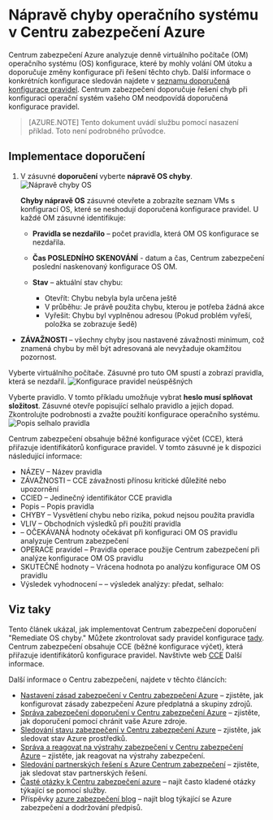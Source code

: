 <properties
   pageTitle="Nápravě chyby operačního systému v Centru zabezpečení Azure | Microsoft Azure"
   description="Tento dokument se dozvíte, jak implementovat Azure Centrum zabezpečení doporučení **nápravě OS chyby**."
   services="security-center"
   documentationCenter="na"
   authors="TerryLanfear"
   manager="MBaldwin"
   editor=""/>

<tags
   ms.service="security-center"
   ms.devlang="na"
   ms.topic="article"
   ms.tgt_pltfrm="na"
   ms.workload="na"
   ms.date="10/17/2016"
   ms.author="terrylan"/>

# <a name="remediate-os-vulnerabilities-in-azure-security-center"></a>Nápravě chyby operačního systému v Centru zabezpečení Azure

Centrum zabezpečení Azure analyzuje denně virtuálního počítače (OM) operačního systému (OS) konfigurace, které by mohly volání OM útoku a doporučuje změny konfigurace při řešení těchto chyb. Další informace o konkrétních konfigurace sledován najdete v [seznamu doporučená konfigurace pravidel](https://gallery.technet.microsoft.com/Azure-Security-Center-a789e335). Centrum zabezpečení doporučuje řešení chyb při konfiguraci operační systém vašeho OM neodpovídá doporučená konfigurace pravidel.

> [AZURE.NOTE] Tento dokument uvádí službu pomocí nasazení příklad.  Toto není podrobného průvodce.

## <a name="implement-the-recommendation"></a>Implementace doporučení

1. V zásuvné **doporučení** vyberte **nápravě OS chyby**.
![Nápravě chyby OS][1]

    **Chyby nápravě OS** zásuvné otevřete a zobrazíte seznam VMs s konfigurací OS, které se neshodují doporučená konfigurace pravidel.  U každé OM zásuvné identifikuje:

   - **Pravidla se nezdařilo** – počet pravidla, která OM OS konfigurace se nezdařila.
   - **Čas POSLEDNÍHO SKENOVÁNÍ** - datum a čas, Centrum zabezpečení poslední naskenovaný konfigurace OS OM.
   - **Stav** – aktuální stav chybu:

        - Otevřít: Chybu nebyla byla určena ještě
        - V průběhu: Je právě použita chybu, kterou je potřeba žádná akce
        - Vyřešit: Chybu byl vyplněnou adresou (Pokud problém vyřeší, položka se zobrazuje šedě)
  - **ZÁVAŽNOSTI** – všechny chyby jsou nastavené závažnosti minimum, což znamená chybu by měl být adresovaná ale nevyžaduje okamžitou pozornost.

Vyberte virtuálního počítače. Zásuvné pro tuto OM spustí a zobrazí pravidla, která se nezdařil.
   ![Konfigurace pravidel neúspěšných][2]

Vyberte pravidlo. V tomto příkladu umožňuje vybrat **heslo musí splňovat složitost**. Zásuvné otevře popisující selhalo pravidlo a jejich dopad. Zkontrolujte podrobnosti a zvažte použití konfigurace operačního systému.
  ![Popis selhalo pravidla][3]

  Centrum zabezpečení obsahuje běžné konfigurace výčet (CCE), která přiřazuje identifikátorů konfigurace pravidel. V tomto zásuvné je k dispozici následující informace:

  - NÁZEV – Název pravidla
  - ZÁVAŽNOSTI – CCE závažnosti přínosu kritické důležité nebo upozornění
  - CCIED – Jedinečný identifikátor CCE pravidla
  - Popis – Popis pravidla
  - CHYBY – Vysvětlení chybu nebo rizika, pokud nejsou použita pravidla
  - VLIV – Obchodních výsledků při použití pravidla
  - – OČEKÁVANÁ hodnoty očekávat při konfiguraci OM OS pravidlu analyzuje Centrum zabezpečení
  - OPERACE pravidel – Pravidla operace použije Centrum zabezpečení při analýze konfigurace OM OS pravidlu
  - SKUTEČNÉ hodnoty – Vrácena hodnota po analýzu konfigurace OM OS pravidlu
  - Výsledek vyhodnocení – – výsledek analýzy: předat, selhalo:


## <a name="see-also"></a>Viz taky

Tento článek ukázal, jak implementovat Centrum zabezpečení doporučení "Remediate OS chyby." Můžete zkontrolovat sady pravidel konfigurace [tady](https://gallery.technet.microsoft.com/Azure-Security-Center-a789e335). Centrum zabezpečení obsahuje CCE (běžné konfigurace výčet), která přiřazuje identifikátorů konfigurace pravidel. Navštivte web [CCE](http://cce.mitre.org) Další informace.

Další informace o Centru zabezpečení, najdete v těchto článcích:

- [Nastavení zásad zabezpečení v Centru zabezpečení Azure](security-center-policies.md) – zjistěte, jak konfigurovat zásady zabezpečení Azure předplatná a skupiny zdrojů.
- [Správa zabezpečení doporučení v Centru zabezpečení Azure](security-center-recommendations.md) – zjistěte, jak doporučení pomocí chránit vaše Azure zdroje.
- [Sledování stavu zabezpečení v Centru zabezpečení Azure](security-center-monitoring.md) – zjistěte, jak sledovat stav Azure prostředků.
- [Správa a reagovat na výstrahy zabezpečení v Centru zabezpečení Azure](security-center-managing-and-responding-alerts.md) – zjistěte, jak reagovat na výstrahy zabezpečení.
- [Sledování partnerských řešení s Azure Centrum zabezpečení](security-center-partner-solutions.md) – zjistěte, jak sledovat stav partnerských řešení.
- [Časté otázky k Centru zabezpečení azure](security-center-faq.md) – najít často kladené otázky týkající se pomocí služby.
- Příspěvky [azure zabezpečení blog](http://blogs.msdn.com/b/azuresecurity/) – najít blog týkající se Azure zabezpečení a dodržování předpisů.

<!--Image references-->
[1]: ./media/security-center-remediate-os-vulnerabilities/recommendation.png
[2]:./media/security-center-remediate-os-vulnerabilities/vm-remediate-os-vulnerabilities.png
[3]: ./media/security-center-remediate-os-vulnerabilities/vulnerability-details.png
